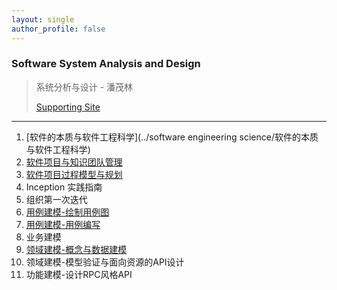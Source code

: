 ```yaml
---
layout: single
author_profile: false
---
```


### Software System Analysis and Design


> 系统分析与设计 - 潘茂林
>
> [Supporting Site](https://sysu-swsad.github.io)

----

1. [软件的本质与软件工程科学](../software engineering science/软件的本质与软件工程科学)
2. [软件项目与知识团队管理](../软件项目与知识团队管理基础/page)
3. [软件项目过程模型与规划](../软件项目过程模型与规划/page)
4. Inception 实践指南
5. 组织第一次迭代
6. [用例建模-绘制用例图](../用例建模-绘制用例图/page)
7. [用例建模-用例编写](../用例建模-用例编写/page)
8. 业务建模
9. [领域建模-概念与数据建模](../领域建模-概念与数据建模/page)
10. 领域建模-模型验证与面向资源的API设计
11. 功能建模-设计RPC风格API



